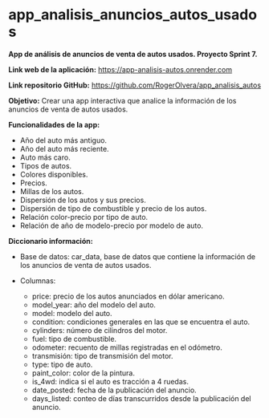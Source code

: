 # app_analisis_anuncios_autos_usados

**App de análisis de anuncios de venta de autos usados. Proyecto Sprint 7.**

**Link web de la aplicación:** https://app-analisis-autos.onrender.com

**Link repositorio GitHub:** https://github.com/RogerOlvera/app_analisis_autos

**Objetivo:** Crear una app interactiva que analice la información de los anuncios de venta de autos usados.

**Funcionalidades de la app:**

* Año del auto más antiguo.
* Año del auto más reciente.
* Auto más caro.
* Tipos de autos.
* Colores disponibles.
* Precios.
* Millas de los autos.
* Dispersión de los autos y sus precios.
* Dispersión de tipo de combustible y precio de los autos.
* Relación color-precio por tipo de auto.
* Relación de año de modelo-precio por modelo de auto.

**Diccionario información:**

* Base de datos: car_data, base de datos que contiene la información de los anuncios de venta de autos usados.

* Columnas:

    * price: precio de los autos anunciados en dólar americano.
    * model_year: año del modelo del auto.
    * model: modelo del auto.
    * condition: condiciones generales en las que se encuentra el auto.
    * cylinders: número de cilindros del motor.
    * fuel: tipo de combustible.   
    * odometer: recuento de millas registradas en el odómetro.
    * transmisión: tipo de transmisión del motor.
    * type: tipo de auto.
    * paint_color: color de la pintura.
    * is_4wd: indica si el auto es tracción a 4 ruedas.
    * date_posted: fecha de la publicación del anuncio.
    * days_listed: conteo de días transcurridos desde la publicación del anuncio.
